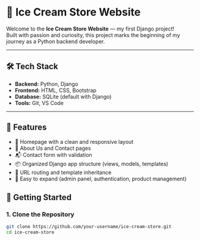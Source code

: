 # 🍦 Ice Cream Store Website

Welcome to the **Ice Cream Store Website** — my first Django project!  
Built with passion and curiosity, this project marks the beginning of my journey as a Python backend developer.

---

## 🛠️ Tech Stack

- **Backend:** Python, Django
- **Frontend:** HTML, CSS, Bootstrap
- **Database:** SQLite (default with Django)
- **Tools:** Git, VS Code

---

## 🌟 Features

- 🧁 Homepage with a clean and responsive layout  
- 📄 About Us and Contact pages  
- 📬 Contact form with validation  
- 📦 Organized Django app structure (views, models, templates)  
- 🧩 URL routing and template inheritance  
- 🔧 Easy to expand (admin panel, authentication, product management)


## 🚀 Getting Started

### 1. Clone the Repository
```bash
git clone https://github.com/your-username/ice-cream-store.git
cd ice-cream-store
